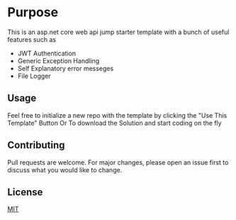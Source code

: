 # Purpose

This is an asp.net core web api jump starter template with a bunch of useful features such as
* JWT Authentication 
* Generic Exception Handling
* Self Explanatory error messeges 
* File Logger

## Usage

Feel free to initialize a new repo with the template by clicking the "Use This Template" Button
Or 
To download the Solution and start coding on the fly 

## Contributing
Pull requests are welcome. For major changes, please open an issue first to discuss what you would like to change.

## License
[MIT](https://choosealicense.com/licenses/mit/)